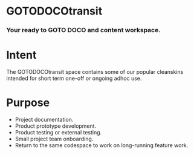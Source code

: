 # GOTODOCOtransit

### Your ready to GOTO DOCO and content workspace.

# Intent

The GOTODOCOtransit space contains some of our popular cleanskins intended for short term one-off or ongoing adhoc use.

# Purpose

- Project documentation.
- Product prototype development.
- Product testing or external testing.
- Small project team onboarding.
- Return to the same codespace to work on long-running feature work.


